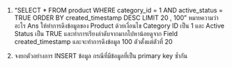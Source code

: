 1. “SELECT * FROM product WHERE category_id = 1 AND active_status = TRUE ORDER BY created_timestamp DESC LIMIT 20 , 100” หมายความว่าอะไร
Ans ให้ทำการดึงข้อมูลของ Product ด้วยเงื่อนไข Category ID เป็น 1 และ Active Status เป็น TRUE และทำการเรียงลำดับจากมากไปหาน้อยดูจาก Field created_timestamp และจะทำการดึงข้อมูล 100 ตัวตั้งแต่ตัวที่ 20

2. จงยกตัวอย่างการ INSERT ข้อมูล กรณีที่มีข้อมูลที่เป็น primary key ซ้ำกัน
